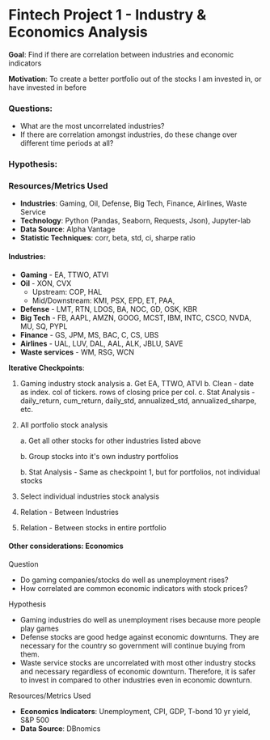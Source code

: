 # Fintech Project 1 - Industry & Economics Analysis

**Goal**: Find if there are correlation between industries and economic indicators

**Motivation**: To create a better portfolio out of the stocks I am invested in, or have invested in before

### Questions:

* What are the most uncorrelated industries?
* If there are correlation amongst industries, do these change over different time periods at all?

### Hypothesis: 


### Resources/Metrics Used
* **Industries**: Gaming, Oil, Defense, Big Tech, Finance, Airlines, Waste Service
* **Technology**: Python (Pandas, Seaborn, Requests, Json), Jupyter-lab
* **Data Source**: Alpha Vantage
* **Statistic Techniques**: corr, beta, std, ci, sharpe ratio

#### Industries:

* **Gaming** - EA, TTWO, ATVI
* **Oil** - XON, CVX
  * Upstream: COP, HAL
  * Mid/Downstream: KMI, PSX, EPD, ET, PAA, 
* **Defense** - LMT, RTN, LDOS, BA, NOC, GD, OSK, KBR
* **Big Tech** - FB, AAPL, AMZN, GOOG, MCST, IBM, INTC, CSCO, NVDA, MU, SQ, PYPL
* **Finance** - GS, JPM, MS, BAC, C, CS, UBS
* **Airlines** - UAL, LUV, DAL, AAL, ALK, JBLU, SAVE
* **Waste services** - WM, RSG, WCN


**Iterative Checkpoints**:

1. Gaming industry stock analysis
   a. Get EA, TTWO, ATVI
   b. Clean - date as index. col of tickers. rows of closing price per col.
   c. Stat Analysis - daily_return, cum_return, daily_std, annualized_std, annualized_sharpe, etc.
   
2. All portfolio stock analysis

   a. Get all other stocks for other industries listed above

   b. Group stocks into it's own industry portfolios

   b. Stat Analysis - Same as checkpoint 1, but for portfolios, not individual stocks

3. Select individual industries stock analysis

4. Relation - Between Industries

5. Relation - Between stocks in entire portfolio


#### Other considerations: Economics

Question
* Do gaming companies/stocks do well as unemployment rises?
* How correlated are common economic indicators with stock prices? 

Hypothesis
* Gaming industries do well as unemployment rises because more people play games
* Defense stocks are good hedge against economic downturns. They are necessary for the country so government will continue buying from them.
* Waste service stocks are uncorrelated with most other industry stocks and necessary regardless of economic downturn. Therefore, it is safer to invest in compared to other industries even in economic downturn. 

Resources/Metrics Used
* **Economics Indicators**: Unemployment, CPI, GDP, T-bond 10 yr yield, S&P 500
* **Data Source**: DBnomics